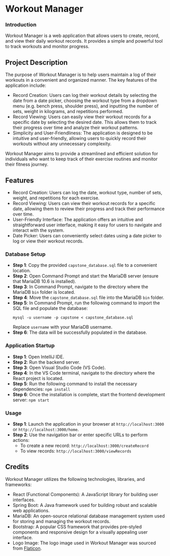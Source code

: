 # Workout Manager
### Introduction
Workout Manager is a web application that allows users to create, record, and view their daily workout records. It provides a simple and powerful tool to track workouts and monitor progress.

## Project Description

The purpose of Workout Manager is to help users maintain a log of their workouts in a convenient and organized manner. The key features of the application include:

- Record Creation: Users can log their workout details by selecting the date from a date picker, choosing the workout type from a dropdown menu (e.g. bench press, shoulder press), and inputting the number of sets, weight in kilograms, and repetitions performed.
- Record Viewing: Users can easily view their workout records for a specific date by selecting the desired date. This allows them to track their progress over time and analyze their workout patterns.
- Simplicity and User-Friendliness: The application is designed to be intuitive and user-friendly, allowing users to quickly record their workouts without any unnecessary complexity.

Workout Manager aims to provide a streamlined and efficient solution for individuals who want to keep track of their exercise routines and monitor their fitness journey.

## Features

- Record Creation: Users can log the date, workout type, number of sets, weight, and repetitions for each exercise.
- Record Viewing: Users can view their workout records for a specific date, allowing them to review their progress and track their performance over time.
- User-Friendly Interface: The application offers an intuitive and straightforward user interface, making it easy for users to navigate and interact with the system.
- Date Picker: Users can conveniently select dates using a date picker to log or view their workout records.

### Database Setup

- **Step 1**: Copy the provided `capstone_database.sql` file to a convenient location.
- **Step 2**: Open Command Prompt and start the MariaDB server (ensure that MariaDB 10.6 is installed).
- **Step 3**: In Command Prompt, navigate to the directory where the MariaDB `bin` folder is located.
- **Step 4**: Move the `capstone_database.sql` file into the MariaDB `bin` folder.
- **Step 5**: In Command Prompt, run the following command to import the SQL file and populate the database:
   ```
   mysql -u username -p capstone < capstone_database.sql
   ```
   Replace `username` with your MariaDB username.
- **Step 6**: The data will be successfully populated in the database.

### Application Startup

- **Step 1**: Open IntelliJ IDE.
- **Step 2**: Run the backend server.
- **Step 3**: Open Visual Studio Code (VS Code).
- **Step 4**: In the VS Code terminal, navigate to the directory where the React project is located.
- **Step 5**: Run the following command to install the necessary dependencies: `npm install`
- **Step 6**: Once the installation is complete, start the frontend development server: `npm start`

### Usage

- **Step 1**: Launch the application in your browser at `http://localhost:3000` or `http://localhost:3000/home`.
- **Step 2**: Use the navigation bar or enter specific URLs to perform actions:
   - To create a new record: `http://localhost:3000/createRecord`
   - To view records: `http://localhost:3000/viewRecords`

## Credits

Workout Manager utilizes the following technologies, libraries, and frameworks:

- React (Functional Components): A JavaScript library for building user interfaces.
- Spring Boot: A Java framework used for building robust and scalable web applications.
- MariaDB: An open-source relational database management system used for storing and managing the workout records.
- Bootstrap: A popular CSS framework that provides pre-styled components and responsive design for a visually appealing user interface.
- Logo Image: The logo image used in Workout Manager was sourced from [Flaticon](https://www.flaticon.com/free-icons/gym/2).
